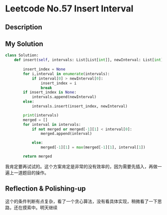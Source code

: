 # Leetcode No.57 Insert Interval

## Description



## My Solution

```python
class Solution:
    def insert(self, intervals: List[List[int]], newInterval: List[int]) -> List[List[int]]:
        
        insert_index = None
        for i,interval in enumerate(intervals):
            if interval[0] > newInterval[0]:
                insert_index = i
                break
        if insert_index is None:
            intervals.append(newInterval)
        else:
            intervals.insert(insert_index, newInterval)

        print(intervals)
        merged = []
        for interval in intervals:
            if not merged or merged[-1][1] < interval[0]:
                merged.append(interval)

            else:
                merged[-1][1] = max(merged[-1][1], interval[1])

        return merged
```

我肯定要再试试的。这个方案肯定是非常的没有效率的，因为需要先插入，再做一遍上一道题目的操作。



## Reflection & Polishing-up

这个的条件判断有点复杂，看了一个贪心算法，没有看具体实现，稍微看了一下思路，还在摸索中。明天继续
